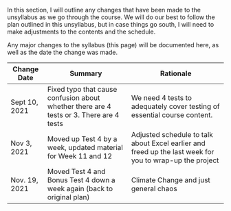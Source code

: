 In this section, I will outline any changes that have been made to the unsyllabus as we go through the course.
We will do our best to follow the plan outlined in this unsyllabus, but in case things go south, I will need to make adjustments to the contents and the schedule.

Any major changes to the syllabus (this page) will be documented here, as well as the date the change was made. 

| Change Date   | Summary                                                                                 | Rationale                                                                                               |
|---------------|-----------------------------------------------------------------------------------------|---------------------------------------------------------------------------------------------------------|
| Sept 10, 2021 | Fixed typo that cause confusion about whether there are 4 tests or 3. There are 4 tests | We need 4 tests to adequately cover testing of essential course content.                                |
| Nov 3, 2021   | Moved up Test 4 by a week, updated material for Week 11 and 12                          | Adjusted schedule to talk about Excel earlier and freed up the last week for you to wrap-up the project |
| Nov. 19, 2021 | Moved Test 4 and Bonus Test 4 down a week again (back to original plan)                 | Climate Change and just general chaos                                                                   |
